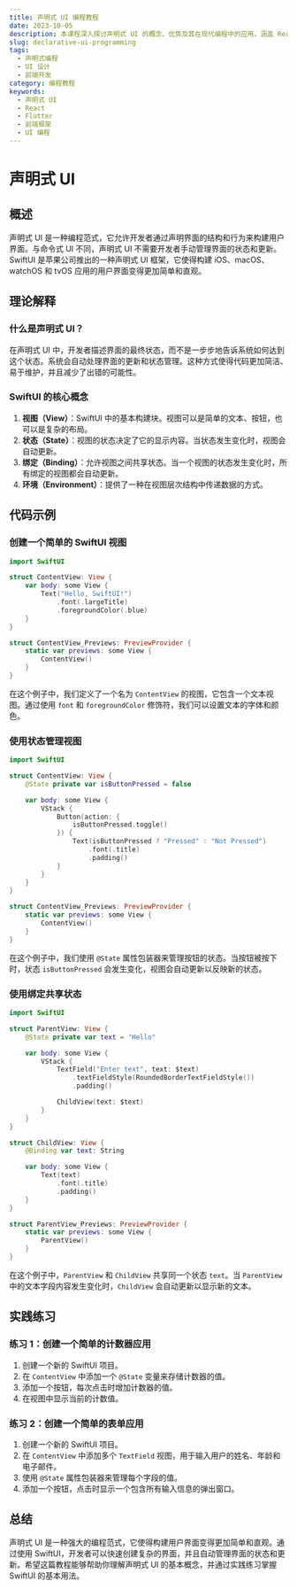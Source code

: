 ```yaml
---
title: 声明式 UI 编程教程
date: 2023-10-05
description: 本课程深入探讨声明式 UI 的概念、优势及其在现代编程中的应用，涵盖 React、Flutter 等框架的使用。
slug: declarative-ui-programming
tags:
  - 声明式编程
  - UI 设计
  - 前端开发
category: 编程教程
keywords:
  - 声明式 UI
  - React
  - Flutter
  - 前端框架
  - UI 编程
---
```


# 声明式 UI

## 概述

声明式 UI 是一种编程范式，它允许开发者通过声明界面的结构和行为来构建用户界面。与命令式 UI 不同，声明式 UI 不需要开发者手动管理界面的状态和更新。SwiftUI 是苹果公司推出的一种声明式 UI 框架，它使得构建 iOS、macOS、watchOS 和 tvOS 应用的用户界面变得更加简单和直观。

## 理论解释

### 什么是声明式 UI？

在声明式 UI 中，开发者描述界面的最终状态，而不是一步步地告诉系统如何达到这个状态。系统会自动处理界面的更新和状态管理。这种方式使得代码更加简洁、易于维护，并且减少了出错的可能性。

### SwiftUI 的核心概念

1. **视图（View）**：SwiftUI 中的基本构建块。视图可以是简单的文本、按钮，也可以是复杂的布局。
2. **状态（State）**：视图的状态决定了它的显示内容。当状态发生变化时，视图会自动更新。
3. **绑定（Binding）**：允许视图之间共享状态。当一个视图的状态发生变化时，所有绑定的视图都会自动更新。
4. **环境（Environment）**：提供了一种在视图层次结构中传递数据的方式。

## 代码示例

### 创建一个简单的 SwiftUI 视图

```swift
import SwiftUI

struct ContentView: View {
    var body: some View {
        Text("Hello, SwiftUI!")
            .font(.largeTitle)
            .foregroundColor(.blue)
    }
}

struct ContentView_Previews: PreviewProvider {
    static var previews: some View {
        ContentView()
    }
}
```

在这个例子中，我们定义了一个名为 `ContentView` 的视图，它包含一个文本视图。通过使用 `font` 和 `foregroundColor` 修饰符，我们可以设置文本的字体和颜色。

### 使用状态管理视图

```swift
import SwiftUI

struct ContentView: View {
    @State private var isButtonPressed = false

    var body: some View {
        VStack {
            Button(action: {
                isButtonPressed.toggle()
            }) {
                Text(isButtonPressed ? "Pressed" : "Not Pressed")
                    .font(.title)
                    .padding()
            }
        }
    }
}

struct ContentView_Previews: PreviewProvider {
    static var previews: some View {
        ContentView()
    }
}
```

在这个例子中，我们使用 `@State` 属性包装器来管理按钮的状态。当按钮被按下时，状态 `isButtonPressed` 会发生变化，视图会自动更新以反映新的状态。

### 使用绑定共享状态

```swift
import SwiftUI

struct ParentView: View {
    @State private var text = "Hello"

    var body: some View {
        VStack {
            TextField("Enter text", text: $text)
                .textFieldStyle(RoundedBorderTextFieldStyle())
                .padding()

            ChildView(text: $text)
        }
    }
}

struct ChildView: View {
    @Binding var text: String

    var body: some View {
        Text(text)
            .font(.title)
            .padding()
    }
}

struct ParentView_Previews: PreviewProvider {
    static var previews: some View {
        ParentView()
    }
}
```

在这个例子中，`ParentView` 和 `ChildView` 共享同一个状态 `text`。当 `ParentView` 中的文本字段内容发生变化时，`ChildView` 会自动更新以显示新的文本。

## 实践练习

### 练习 1：创建一个简单的计数器应用

1. 创建一个新的 SwiftUI 项目。
2. 在 `ContentView` 中添加一个 `@State` 变量来存储计数器的值。
3. 添加一个按钮，每次点击时增加计数器的值。
4. 在视图中显示当前的计数值。

### 练习 2：创建一个简单的表单应用

1. 创建一个新的 SwiftUI 项目。
2. 在 `ContentView` 中添加多个 `TextField` 视图，用于输入用户的姓名、年龄和电子邮件。
3. 使用 `@State` 属性包装器来管理每个字段的值。
4. 添加一个按钮，点击时显示一个包含所有输入信息的弹出窗口。

## 总结

声明式 UI 是一种强大的编程范式，它使得构建用户界面变得更加简单和直观。通过使用 SwiftUI，开发者可以快速创建复杂的界面，并且自动管理界面的状态和更新。希望这篇教程能够帮助你理解声明式 UI 的基本概念，并通过实践练习掌握 SwiftUI 的基本用法。